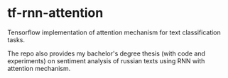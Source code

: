 # tf-rnn-attention
Tensorflow implementation of attention mechanism for text classification tasks.

The repo also provides my bachelor's degree thesis (with code and experiments) on sentiment analysis of russian texts using RNN with attention mechanism.


